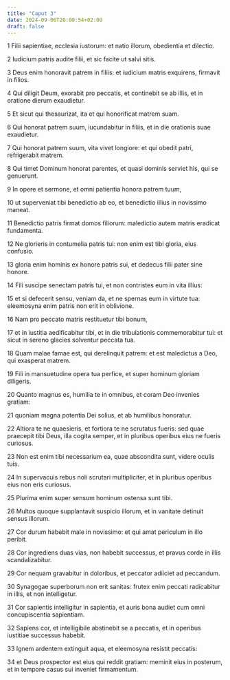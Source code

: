 ```yaml
---
title: "Caput 3"
date: 2024-09-06T20:00:54+02:00
draft: false
---
```



1 Filii sapientiae, ecclesia iustorum: et natio illorum, obedientia et dilectio.

2 Iudicium patris audite filii, et sic facite ut salvi sitis.

3 Deus enim honoravit patrem in filiis: et iudicium matris exquirens, firmavit in filios.

4 Qui diligit Deum, exorabit pro peccatis, et continebit se ab illis, et in oratione dierum exaudietur.

5 Et sicut qui thesaurizat, ita et qui honorificat matrem suam.

6 Qui honorat patrem suum, iucundabitur in filiis, et in die orationis suae exaudietur.

7 Qui honorat patrem suum, vita vivet longiore: et qui obedit patri, refrigerabit matrem.

8 Qui timet Dominum honorat parentes, et quasi dominis serviet his, qui se genuerunt.

9 In opere et sermone, et omni patientia honora patrem tuum,

10 ut superveniat tibi benedictio ab eo, et benedictio illius in novissimo maneat.

11 Benedictio patris firmat domos filiorum: maledictio autem matris eradicat fundamenta.

12 Ne glorieris in contumelia patris tui: non enim est tibi gloria, eius confusio.

13 gloria enim hominis ex honore patris sui, et dedecus filii pater sine honore.

14 Fili suscipe senectam patris tui, et non contristes eum in vita illius:

15 et si defecerit sensu, veniam da, et ne spernas eum in virtute tua: eleemosyna enim patris non erit in oblivione.

16 Nam pro peccato matris restituetur tibi bonum,

17 et in iustitia aedificabitur tibi, et in die tribulationis commemorabitur tui: et sicut in sereno glacies solventur peccata tua.

18 Quam malae famae est, qui derelinquit patrem: et est maledictus a Deo, qui exasperat matrem.

19 Fili in mansuetudine opera tua perfice, et super hominum gloriam diligeris.

20 Quanto magnus es, humilia te in omnibus, et coram Deo invenies gratiam:

21 quoniam magna potentia Dei solius, et ab humilibus honoratur.

22 Altiora te ne quaesieris, et fortiora te ne scrutatus fueris: sed quae praecepit tibi Deus, illa cogita semper, et in pluribus operibus eius ne fueris curiosus.

23 Non est enim tibi necessarium ea, quae abscondita sunt, videre oculis tuis.

24 In supervacuis rebus noli scrutari multipliciter, et in pluribus operibus eius non eris curiosus.

25 Plurima enim super sensum hominum ostensa sunt tibi.

26 Multos quoque supplantavit suspicio illorum, et in vanitate detinuit sensus illorum.

27 Cor durum habebit male in novissimo: et qui amat periculum in illo peribit.

28 Cor ingrediens duas vias, non habebit successus, et pravus corde in illis scandalizabitur.

29 Cor nequam gravabitur in doloribus, et peccator adiiciet ad peccandum.

30 Synagogae superborum non erit sanitas: frutex enim peccati radicabitur in illis, et non intelligetur.

31 Cor sapientis intelligitur in sapientia, et auris bona audiet cum omni concupiscentia sapientiam.

32 Sapiens cor, et intelligibile abstinebit se a peccatis, et in operibus iustitiae successus habebit.

33 Ignem ardentem extinguit aqua, et eleemosyna resistit peccatis:

34 et Deus prospector est eius qui reddit gratiam: meminit eius in posterum, et in tempore casus sui inveniet firmamentum.

